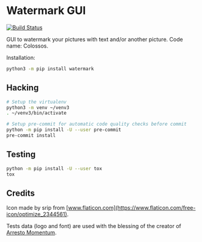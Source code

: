 # Watermark GUI

[![Build Status](https://travis-ci.org/BoboTiG/watermark-me.svg?branch=master)](https://travis-ci.org/BoboTiG/watermark-me)

GUI to watermark your pictures with text and/or another picture.
Code name: Colossos.

Installation:

```bash
python3 -m pip install watermark
```

## Hacking

```bash
# Setup the virtualenv
python3 -m venv ~/venv3
. ~/venv3/bin/activate

# Setup pre-commit for automatic code quality checks before commit
python -m pip install -U --user pre-commit
pre-commit install
```

## Testing

```bash
python -m pip install -U --user tox
tox
```

## Credits

Icon made by srip from [www.flaticon.com](https://www.flaticon.com/free-icon/optimize_2344561).

Tests data (logo and font) are used with the blessing of the creator of [Arresto Momentum](https://www.arresto-momentum.com/).
